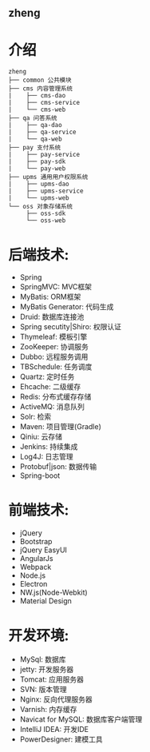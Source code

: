 ## zheng

# 介绍
```
zheng
├── common 公共模块
├── cms 内容管理系统
|    ├── cms-dao
|    ├── cms-service
|    └── cms-web
├── qa 问答系统
|    ├── qa-dao
|    ├── qa-service
|    └── qa-web
├── pay 支付系统
|    ├── pay-service
|    ├── pay-sdk
|    └── pay-web
├── upms 通用用户权限系统
|    ├── upms-dao
|    ├── upms-service
|    └── upms-web
└── oss 对象存储系统
     ├── oss-sdk
     └── oss-web
```

# 后端技术:
* Spring
* SpringMVC: MVC框架
* MyBatis: ORM框架
* MyBatis Generator: 代码生成
* Druid: 数据库连接池
* Spring secutity|Shiro: 权限认证
* Thymeleaf: 模板引擎
* ZooKeeper: 协调服务
* Dubbo: 远程服务调用
* TBSchedule: 任务调度
* Quartz: 定时任务
* Ehcache: 二级缓存
* Redis: 分布式缓存存储
* ActiveMQ: 消息队列
* Solr: 检索
* Maven: 项目管理(Gradle)
* Qiniu: 云存储
* Jenkins: 持续集成
* Log4J: 日志管理
* Protobuf|json: 数据传输
* Spring-boot


# 前端技术:
* jQuery
* Bootstrap
* jQuery EasyUI
* AngularJs
* Webpack
* Node.js
* Electron
* NW.js(Node-Webkit)
* Material Design


# 开发环境:
* MySql: 数据库
* jetty: 开发服务器
* Tomcat: 应用服务器
* SVN: 版本管理
* Nginx: 反向代理服务器
* Varnish: 内存缓存
* Navicat for MySQL: 数据库客户端管理
* IntelliJ IDEA: 开发IDE
* PowerDesigner: 建模工具
